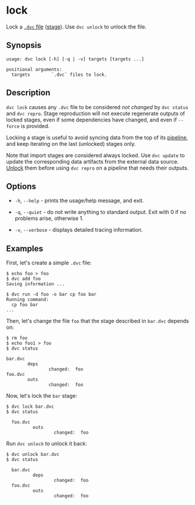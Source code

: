 # lock

Lock a [`.dvc` file](/doc/user-guide/dvc-file-format)
([stage](/doc/command-reference/run)). Use `dvc unlock` to unlock the file.

## Synopsis

```usage
usage: dvc lock [-h] [-q | -v] targets [targets ...]

positional arguments:
  targets        `.dvc` files to lock.
```

## Description

`dvc lock` causes any `.dvc` file to be considered _not changed_ by `dvc status`
and `dvc repro`. Stage reproduction will not execute regenerate
<abbr>outputs</abbr> of locked stages, even if some dependencies have changed,
and even if `--force` is provided.

Locking a stage is useful to avoid syncing data from the top of its
[pipeline](/doc/command-reference/pipeline), and keep iterating on the last
(unlocked) stages only.

Note that <abbr>import stages</abbr> are considered always locked. Use
`dvc update` to update the corresponding <abbr>data artifacts</abbr> from the
external data source. [Unlock](/doc/command-reference/unlock) them before using
`dvc repro` on a pipeline that needs their outputs.

## Options

- `-h`, `--help` - prints the usage/help message, and exit.

- `-q`, `--quiet` - do not write anything to standard output. Exit with 0 if no
  problems arise, otherwise 1.

- `-v`, `--verbose` - displays detailed tracing information.

## Examples

First, let's create a simple `.dvc` file:

```dvc
$ echo foo > foo
$ dvc add foo
Saving information ...

$ dvc run -d foo -o bar cp foo bar
Running command:
  cp foo bar
...
```

Then, let's change the file `foo` that the stage described in `bar.dvc` depends
on:

```dvc
$ rm foo
$ echo foo1 > foo
$ dvc status

bar.dvc
        deps
                changed:  foo
foo.dvc
        outs
                changed:  foo
```

Now, let's lock the `bar` stage:

```dvc
$ dvc lock bar.dvc
$ dvc status

  foo.dvc
          outs
                  changed:  foo
```

Run `dvc unlock` to unlock it back:

```dvc
$ dvc unlock bar.dvc
$ dvc status

  bar.dvc
          deps
                  changed:  foo
  foo.dvc
          outs
                  changed:  foo
```
